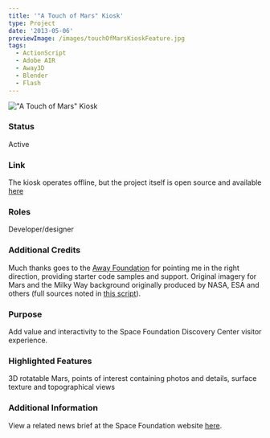 ```yaml
---
title: '"A Touch of Mars" Kiosk'
type: Project
date: '2013-05-06'
previewImage: /images/touchOfMarsKioskFeature.jpg
tags:
  - ActionScript
  - Adobe AIR
  - Away3D
  - Blender
  - Flash
---
```

!["A Touch of Mars" Kiosk](/images/touchOfMarsTop.jpg)

### Status

Active

### Link

The kiosk operates offline, but the project itself is open source and available [here](https://github.com/spacefoundation/mars-poi-kiosk)

### Roles

Developer/designer

### Additional Credits

Much thanks goes to the [Away Foundation](http://www.theawayfoundation.org/) for pointing me in the right direction, providing starter code samples and support. Original imagery for Mars and the Milky Way background originally produced by NASA, ESA and others (full sources noted in [this script](https://github.com/spacefoundation/mars-poi-kiosk/blob/master/PointsOfInterest.as)).

### Purpose

Add value and interactivity to the Space Foundation Discovery Center visitor experience.

### Highlighted Features

3D rotatable Mars, points of interest containing photos and details, surface texture and topographical views

### Additional Information

View a related news brief at the Space Foundation website [here](http://www.spacefoundation.org/media/news-briefs/space-foundation-summer-discovery-features-mars-rovers-and-robots-june-11-15-0).
